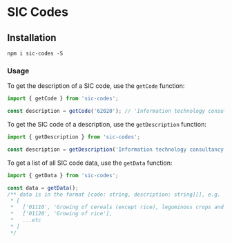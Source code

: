 # SIC Codes

## Installation

`npm i sic-codes -S`

### Usage

To get the description of a SIC code, use the `getCode` function:

```typescript
import { getCode } from 'sic-codes';

const description = getCode('62020'); // 'Information technology consultancy activities'
```

To get the SIC code of a description, use the `getDescription` function:

```typescript
import { getDescription } from 'sic-codes';

const description = getDescription('Information technology consultancy activities'); // '62020'
```

To get a list of all SIC code data, use the `getData` function:

```typescript
import { getData } from 'sic-codes';

const data = getData();
/** data is in the format [code: string, description: string][], e.g.
 * [
 *   ['01110', 'Growing of cereals (except rice), leguminous crops and oil seeds'],
 *   ['01120', 'Growing of rice'],
 *   ...etc
 * ]
 */
```
